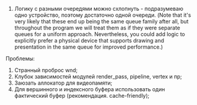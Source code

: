 1. Логику с разными очередями можно схлопнуть - подразумеваю одно устройство, поэтому достаточно одной очереди.
   (Note that it's very likely that these end up being the same queue family after all, but throughout the program 
   we will treat them as if they were separate queues for a uniform approach. Nevertheless, 
   you could add logic to explicitly prefer a physical device that supports drawing and presentation in the same 
   queue for improved performance.)

Проблемы:
1. Странный проброс wnd;
2. Клубок зависимостей модулей render_pass, pipeline, vertex и пр;
3. Заюзать аллокатор для видеопамяти;
4. Для вершинного и индексного буфера использовать один фактический буфер (рекомендация. cache-friendly);

